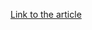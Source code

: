 [Link to the article](https://thehackernews.com/2025/02/progress-software-patches-high-severity.html)
